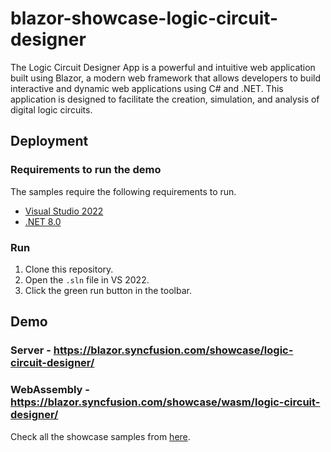 # blazor-showcase-logic-circuit-designer
The Logic Circuit Designer App is a powerful and intuitive web application built using Blazor, a modern web framework that allows developers to build interactive and dynamic web applications using C# and .NET. This application is designed to facilitate the creation, simulation, and analysis of digital logic circuits.

## Deployment

### Requirements to run the demo

The samples require the following requirements to run.

* [Visual Studio 2022](https://visualstudio.microsoft.com/vs/)
* [.NET 8.0](https://dotnet.microsoft.com/en-us/download/dotnet/8.0)

### Run

1. Clone this repository.
2. Open the `.sln` file in VS 2022.
3. Click the green run button in the toolbar.

## Demo

### Server -  <a href="https://blazor.syncfusion.com/showcase/logic-circuit-designer/" target="_blank">https://blazor.syncfusion.com/showcase/logic-circuit-designer/</a>
### WebAssembly  - <a href="https://blazor.syncfusion.com/showcase/wasm/logic-circuit-designer/" target="_blank">https://blazor.syncfusion.com/showcase/wasm/logic-circuit-designer/</a>

Check all the showcase samples from <a href="https://blazor.syncfusion.com" target="_blank">here</a>.
